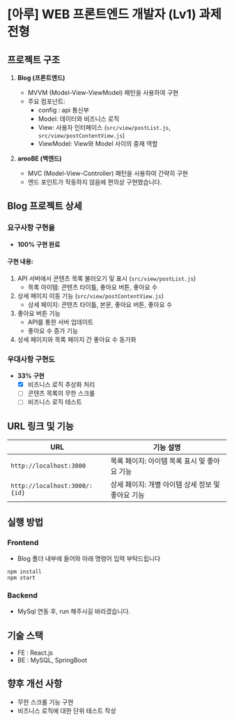 # [아루] WEB 프론트엔드 개발자 (Lv1) 과제 전형

## 프로젝트 구조

1. **Blog (프론트엔드)**
   - MVVM (Model-View-ViewModel) 패턴을 사용하여 구현
   - 주요 컴포넌트:
     - config : api 통신부
     - Model: 데이터와 비즈니스 로직
     - View: 사용자 인터페이스 (`src/view/postList.js`, `src/view/postContentView.js`)
     - ViewModel: View와 Model 사이의 중재 역할

2. **arooBE (백엔드)**
   - MVC (Model-View-Controller) 패턴을 사용하여 간략히 구현
   - 엔드 포인트가 작동하지 않음에 편의상 구현했습니다.

## Blog 프로젝트 상세

### 요구사항 구현율
- **100% 구현 완료**

#### 구현 내용:
1. API 서버에서 콘텐츠 목록 불러오기 및 표시 (`src/view/postList.js`)
   - 목록 아이템: 콘텐츠 타이틀, 좋아요 버튼, 좋아요 수
2. 상세 페이지 이동 기능 (`src/view/postContentView.js`)
   - 상세 페이지: 콘텐츠 타이틀, 본문, 좋아요 버튼, 좋아요 수
3. 좋아요 버튼 기능
   - API를 통한 서버 업데이트
   - 좋아요 수 증가 기능
4. 상세 페이지와 목록 페이지 간 좋아요 수 동기화

### 우대사항 구현도
- **33% 구현**
  - [x] 비즈니스 로직 추상화 처리
  - [ ] 콘텐츠 목록의 무한 스크롤
  - [ ] 비즈니스 로직 테스트

## URL 링크 및 기능

| URL | 기능 설명 |
|-----|----------|
| `http://localhost:3000` | 목록 페이지: 아이템 목록 표시 및 좋아요 기능 |
| `http://localhost:3000/:{id}` | 상세 페이지: 개별 아이템 상세 정보 및 좋아요 기능 |

## 실행 방법

### Frontend
- Blog 폴더 내부에 들어와 아래 명령어 입력 부탁드립니다

```
npm install
npm start
```

### Backend
- MySql 연동 후, run 해주시길 바라겠습니다.


## 기술 스택

- FE : React.js
- BE : MySQL, SpringBoot

## 향후 개선 사항

- 무한 스크롤 기능 구현
- 비즈니스 로직에 대한 단위 테스트 작성